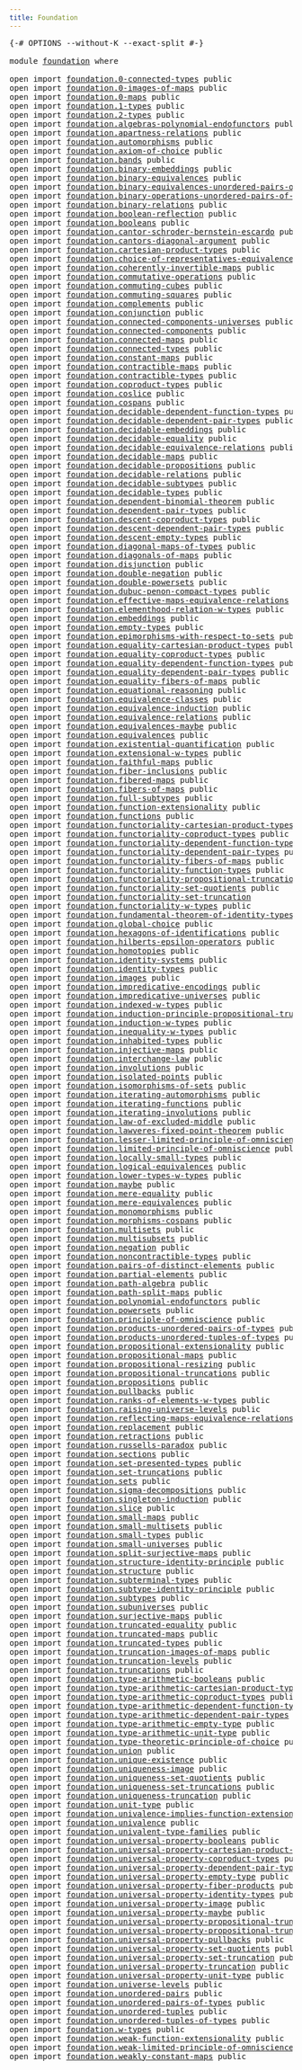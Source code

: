 ```yaml
---
title: Foundation
---
```


<pre class="Agda"><a id="36" class="Symbol">{-#</a> <a id="40" class="Keyword">OPTIONS</a> <a id="48" class="Pragma">--without-K</a> <a id="60" class="Pragma">--exact-split</a> <a id="74" class="Symbol">#-}</a>

<a id="79" class="Keyword">module</a> <a id="86" href="foundation.html" class="Module">foundation</a> <a id="97" class="Keyword">where</a>

<a id="104" class="Keyword">open</a> <a id="109" class="Keyword">import</a> <a id="116" href="foundation.0-connected-types.html" class="Module">foundation.0-connected-types</a> <a id="145" class="Keyword">public</a>
<a id="152" class="Keyword">open</a> <a id="157" class="Keyword">import</a> <a id="164" href="foundation.0-images-of-maps.html" class="Module">foundation.0-images-of-maps</a> <a id="192" class="Keyword">public</a>
<a id="199" class="Keyword">open</a> <a id="204" class="Keyword">import</a> <a id="211" href="foundation.0-maps.html" class="Module">foundation.0-maps</a> <a id="229" class="Keyword">public</a>
<a id="236" class="Keyword">open</a> <a id="241" class="Keyword">import</a> <a id="248" href="foundation.1-types.html" class="Module">foundation.1-types</a> <a id="267" class="Keyword">public</a>
<a id="274" class="Keyword">open</a> <a id="279" class="Keyword">import</a> <a id="286" href="foundation.2-types.html" class="Module">foundation.2-types</a> <a id="305" class="Keyword">public</a>
<a id="312" class="Keyword">open</a> <a id="317" class="Keyword">import</a> <a id="324" href="foundation.algebras-polynomial-endofunctors.html" class="Module">foundation.algebras-polynomial-endofunctors</a> <a id="368" class="Keyword">public</a>
<a id="375" class="Keyword">open</a> <a id="380" class="Keyword">import</a> <a id="387" href="foundation.apartness-relations.html" class="Module">foundation.apartness-relations</a> <a id="418" class="Keyword">public</a>
<a id="425" class="Keyword">open</a> <a id="430" class="Keyword">import</a> <a id="437" href="foundation.automorphisms.html" class="Module">foundation.automorphisms</a> <a id="462" class="Keyword">public</a>
<a id="469" class="Keyword">open</a> <a id="474" class="Keyword">import</a> <a id="481" href="foundation.axiom-of-choice.html" class="Module">foundation.axiom-of-choice</a> <a id="508" class="Keyword">public</a>
<a id="515" class="Keyword">open</a> <a id="520" class="Keyword">import</a> <a id="527" href="foundation.bands.html" class="Module">foundation.bands</a> <a id="544" class="Keyword">public</a>
<a id="551" class="Keyword">open</a> <a id="556" class="Keyword">import</a> <a id="563" href="foundation.binary-embeddings.html" class="Module">foundation.binary-embeddings</a> <a id="592" class="Keyword">public</a>
<a id="599" class="Keyword">open</a> <a id="604" class="Keyword">import</a> <a id="611" href="foundation.binary-equivalences.html" class="Module">foundation.binary-equivalences</a> <a id="642" class="Keyword">public</a>
<a id="649" class="Keyword">open</a> <a id="654" class="Keyword">import</a> <a id="661" href="foundation.binary-equivalences-unordered-pairs-of-types.html" class="Module">foundation.binary-equivalences-unordered-pairs-of-types</a> <a id="717" class="Keyword">public</a>
<a id="724" class="Keyword">open</a> <a id="729" class="Keyword">import</a> <a id="736" href="foundation.binary-operations-unordered-pairs-of-types.html" class="Module">foundation.binary-operations-unordered-pairs-of-types</a> <a id="790" class="Keyword">public</a>
<a id="797" class="Keyword">open</a> <a id="802" class="Keyword">import</a> <a id="809" href="foundation.binary-relations.html" class="Module">foundation.binary-relations</a> <a id="837" class="Keyword">public</a>
<a id="844" class="Keyword">open</a> <a id="849" class="Keyword">import</a> <a id="856" href="foundation.boolean-reflection.html" class="Module">foundation.boolean-reflection</a> <a id="886" class="Keyword">public</a>
<a id="893" class="Keyword">open</a> <a id="898" class="Keyword">import</a> <a id="905" href="foundation.booleans.html" class="Module">foundation.booleans</a> <a id="925" class="Keyword">public</a>
<a id="932" class="Keyword">open</a> <a id="937" class="Keyword">import</a> <a id="944" href="foundation.cantor-schroder-bernstein-escardo.html" class="Module">foundation.cantor-schroder-bernstein-escardo</a> <a id="989" class="Keyword">public</a>
<a id="996" class="Keyword">open</a> <a id="1001" class="Keyword">import</a> <a id="1008" href="foundation.cantors-diagonal-argument.html" class="Module">foundation.cantors-diagonal-argument</a> <a id="1045" class="Keyword">public</a>
<a id="1052" class="Keyword">open</a> <a id="1057" class="Keyword">import</a> <a id="1064" href="foundation.cartesian-product-types.html" class="Module">foundation.cartesian-product-types</a> <a id="1099" class="Keyword">public</a>
<a id="1106" class="Keyword">open</a> <a id="1111" class="Keyword">import</a> <a id="1118" href="foundation.choice-of-representatives-equivalence-relation.html" class="Module">foundation.choice-of-representatives-equivalence-relation</a> <a id="1176" class="Keyword">public</a>
<a id="1183" class="Keyword">open</a> <a id="1188" class="Keyword">import</a> <a id="1195" href="foundation.coherently-invertible-maps.html" class="Module">foundation.coherently-invertible-maps</a> <a id="1233" class="Keyword">public</a>
<a id="1240" class="Keyword">open</a> <a id="1245" class="Keyword">import</a> <a id="1252" href="foundation.commutative-operations.html" class="Module">foundation.commutative-operations</a> <a id="1286" class="Keyword">public</a>
<a id="1293" class="Keyword">open</a> <a id="1298" class="Keyword">import</a> <a id="1305" href="foundation.commuting-cubes.html" class="Module">foundation.commuting-cubes</a> <a id="1332" class="Keyword">public</a>
<a id="1339" class="Keyword">open</a> <a id="1344" class="Keyword">import</a> <a id="1351" href="foundation.commuting-squares.html" class="Module">foundation.commuting-squares</a> <a id="1380" class="Keyword">public</a>
<a id="1387" class="Keyword">open</a> <a id="1392" class="Keyword">import</a> <a id="1399" href="foundation.complements.html" class="Module">foundation.complements</a> <a id="1422" class="Keyword">public</a>
<a id="1429" class="Keyword">open</a> <a id="1434" class="Keyword">import</a> <a id="1441" href="foundation.conjunction.html" class="Module">foundation.conjunction</a> <a id="1464" class="Keyword">public</a>
<a id="1471" class="Keyword">open</a> <a id="1476" class="Keyword">import</a> <a id="1483" href="foundation.connected-components-universes.html" class="Module">foundation.connected-components-universes</a> <a id="1525" class="Keyword">public</a>
<a id="1532" class="Keyword">open</a> <a id="1537" class="Keyword">import</a> <a id="1544" href="foundation.connected-components.html" class="Module">foundation.connected-components</a> <a id="1576" class="Keyword">public</a>
<a id="1583" class="Keyword">open</a> <a id="1588" class="Keyword">import</a> <a id="1595" href="foundation.connected-maps.html" class="Module">foundation.connected-maps</a> <a id="1621" class="Keyword">public</a>
<a id="1628" class="Keyword">open</a> <a id="1633" class="Keyword">import</a> <a id="1640" href="foundation.connected-types.html" class="Module">foundation.connected-types</a> <a id="1667" class="Keyword">public</a>
<a id="1674" class="Keyword">open</a> <a id="1679" class="Keyword">import</a> <a id="1686" href="foundation.constant-maps.html" class="Module">foundation.constant-maps</a> <a id="1711" class="Keyword">public</a>
<a id="1718" class="Keyword">open</a> <a id="1723" class="Keyword">import</a> <a id="1730" href="foundation.contractible-maps.html" class="Module">foundation.contractible-maps</a> <a id="1759" class="Keyword">public</a>
<a id="1766" class="Keyword">open</a> <a id="1771" class="Keyword">import</a> <a id="1778" href="foundation.contractible-types.html" class="Module">foundation.contractible-types</a> <a id="1808" class="Keyword">public</a>
<a id="1815" class="Keyword">open</a> <a id="1820" class="Keyword">import</a> <a id="1827" href="foundation.coproduct-types.html" class="Module">foundation.coproduct-types</a> <a id="1854" class="Keyword">public</a>
<a id="1861" class="Keyword">open</a> <a id="1866" class="Keyword">import</a> <a id="1873" href="foundation.coslice.html" class="Module">foundation.coslice</a> <a id="1892" class="Keyword">public</a>
<a id="1899" class="Keyword">open</a> <a id="1904" class="Keyword">import</a> <a id="1911" href="foundation.cospans.html" class="Module">foundation.cospans</a> <a id="1930" class="Keyword">public</a>
<a id="1937" class="Keyword">open</a> <a id="1942" class="Keyword">import</a> <a id="1949" href="foundation.decidable-dependent-function-types.html" class="Module">foundation.decidable-dependent-function-types</a> <a id="1995" class="Keyword">public</a>
<a id="2002" class="Keyword">open</a> <a id="2007" class="Keyword">import</a> <a id="2014" href="foundation.decidable-dependent-pair-types.html" class="Module">foundation.decidable-dependent-pair-types</a> <a id="2056" class="Keyword">public</a>
<a id="2063" class="Keyword">open</a> <a id="2068" class="Keyword">import</a> <a id="2075" href="foundation.decidable-embeddings.html" class="Module">foundation.decidable-embeddings</a> <a id="2107" class="Keyword">public</a>
<a id="2114" class="Keyword">open</a> <a id="2119" class="Keyword">import</a> <a id="2126" href="foundation.decidable-equality.html" class="Module">foundation.decidable-equality</a> <a id="2156" class="Keyword">public</a>
<a id="2163" class="Keyword">open</a> <a id="2168" class="Keyword">import</a> <a id="2175" href="foundation.decidable-equivalence-relations.html" class="Module">foundation.decidable-equivalence-relations</a> <a id="2218" class="Keyword">public</a>
<a id="2225" class="Keyword">open</a> <a id="2230" class="Keyword">import</a> <a id="2237" href="foundation.decidable-maps.html" class="Module">foundation.decidable-maps</a> <a id="2263" class="Keyword">public</a>
<a id="2270" class="Keyword">open</a> <a id="2275" class="Keyword">import</a> <a id="2282" href="foundation.decidable-propositions.html" class="Module">foundation.decidable-propositions</a> <a id="2316" class="Keyword">public</a>
<a id="2323" class="Keyword">open</a> <a id="2328" class="Keyword">import</a> <a id="2335" href="foundation.decidable-relations.html" class="Module">foundation.decidable-relations</a> <a id="2366" class="Keyword">public</a>
<a id="2373" class="Keyword">open</a> <a id="2378" class="Keyword">import</a> <a id="2385" href="foundation.decidable-subtypes.html" class="Module">foundation.decidable-subtypes</a> <a id="2415" class="Keyword">public</a>
<a id="2422" class="Keyword">open</a> <a id="2427" class="Keyword">import</a> <a id="2434" href="foundation.decidable-types.html" class="Module">foundation.decidable-types</a> <a id="2461" class="Keyword">public</a>
<a id="2468" class="Keyword">open</a> <a id="2473" class="Keyword">import</a> <a id="2480" href="foundation.dependent-binomial-theorem.html" class="Module">foundation.dependent-binomial-theorem</a> <a id="2518" class="Keyword">public</a>
<a id="2525" class="Keyword">open</a> <a id="2530" class="Keyword">import</a> <a id="2537" href="foundation.dependent-pair-types.html" class="Module">foundation.dependent-pair-types</a> <a id="2569" class="Keyword">public</a>
<a id="2576" class="Keyword">open</a> <a id="2581" class="Keyword">import</a> <a id="2588" href="foundation.descent-coproduct-types.html" class="Module">foundation.descent-coproduct-types</a> <a id="2623" class="Keyword">public</a>
<a id="2630" class="Keyword">open</a> <a id="2635" class="Keyword">import</a> <a id="2642" href="foundation.descent-dependent-pair-types.html" class="Module">foundation.descent-dependent-pair-types</a> <a id="2682" class="Keyword">public</a>
<a id="2689" class="Keyword">open</a> <a id="2694" class="Keyword">import</a> <a id="2701" href="foundation.descent-empty-types.html" class="Module">foundation.descent-empty-types</a> <a id="2732" class="Keyword">public</a>
<a id="2739" class="Keyword">open</a> <a id="2744" class="Keyword">import</a> <a id="2751" href="foundation.diagonal-maps-of-types.html" class="Module">foundation.diagonal-maps-of-types</a> <a id="2785" class="Keyword">public</a>
<a id="2792" class="Keyword">open</a> <a id="2797" class="Keyword">import</a> <a id="2804" href="foundation.diagonals-of-maps.html" class="Module">foundation.diagonals-of-maps</a> <a id="2833" class="Keyword">public</a>
<a id="2840" class="Keyword">open</a> <a id="2845" class="Keyword">import</a> <a id="2852" href="foundation.disjunction.html" class="Module">foundation.disjunction</a> <a id="2875" class="Keyword">public</a>
<a id="2882" class="Keyword">open</a> <a id="2887" class="Keyword">import</a> <a id="2894" href="foundation.double-negation.html" class="Module">foundation.double-negation</a> <a id="2921" class="Keyword">public</a>
<a id="2928" class="Keyword">open</a> <a id="2933" class="Keyword">import</a> <a id="2940" href="foundation.double-powersets.html" class="Module">foundation.double-powersets</a> <a id="2968" class="Keyword">public</a>
<a id="2975" class="Keyword">open</a> <a id="2980" class="Keyword">import</a> <a id="2987" href="foundation.dubuc-penon-compact-types.html" class="Module">foundation.dubuc-penon-compact-types</a> <a id="3024" class="Keyword">public</a>
<a id="3031" class="Keyword">open</a> <a id="3036" class="Keyword">import</a> <a id="3043" href="foundation.effective-maps-equivalence-relations.html" class="Module">foundation.effective-maps-equivalence-relations</a> <a id="3091" class="Keyword">public</a>
<a id="3098" class="Keyword">open</a> <a id="3103" class="Keyword">import</a> <a id="3110" href="foundation.elementhood-relation-w-types.html" class="Module">foundation.elementhood-relation-w-types</a> <a id="3150" class="Keyword">public</a>
<a id="3157" class="Keyword">open</a> <a id="3162" class="Keyword">import</a> <a id="3169" href="foundation.embeddings.html" class="Module">foundation.embeddings</a> <a id="3191" class="Keyword">public</a>
<a id="3198" class="Keyword">open</a> <a id="3203" class="Keyword">import</a> <a id="3210" href="foundation.empty-types.html" class="Module">foundation.empty-types</a> <a id="3233" class="Keyword">public</a>
<a id="3240" class="Keyword">open</a> <a id="3245" class="Keyword">import</a> <a id="3252" href="foundation.epimorphisms-with-respect-to-sets.html" class="Module">foundation.epimorphisms-with-respect-to-sets</a> <a id="3297" class="Keyword">public</a>
<a id="3304" class="Keyword">open</a> <a id="3309" class="Keyword">import</a> <a id="3316" href="foundation.equality-cartesian-product-types.html" class="Module">foundation.equality-cartesian-product-types</a> <a id="3360" class="Keyword">public</a>
<a id="3367" class="Keyword">open</a> <a id="3372" class="Keyword">import</a> <a id="3379" href="foundation.equality-coproduct-types.html" class="Module">foundation.equality-coproduct-types</a> <a id="3415" class="Keyword">public</a>
<a id="3422" class="Keyword">open</a> <a id="3427" class="Keyword">import</a> <a id="3434" href="foundation.equality-dependent-function-types.html" class="Module">foundation.equality-dependent-function-types</a> <a id="3479" class="Keyword">public</a>
<a id="3486" class="Keyword">open</a> <a id="3491" class="Keyword">import</a> <a id="3498" href="foundation.equality-dependent-pair-types.html" class="Module">foundation.equality-dependent-pair-types</a> <a id="3539" class="Keyword">public</a>
<a id="3546" class="Keyword">open</a> <a id="3551" class="Keyword">import</a> <a id="3558" href="foundation.equality-fibers-of-maps.html" class="Module">foundation.equality-fibers-of-maps</a> <a id="3593" class="Keyword">public</a>
<a id="3600" class="Keyword">open</a> <a id="3605" class="Keyword">import</a> <a id="3612" href="foundation.equational-reasoning.html" class="Module">foundation.equational-reasoning</a> <a id="3644" class="Keyword">public</a>
<a id="3651" class="Keyword">open</a> <a id="3656" class="Keyword">import</a> <a id="3663" href="foundation.equivalence-classes.html" class="Module">foundation.equivalence-classes</a> <a id="3694" class="Keyword">public</a>
<a id="3701" class="Keyword">open</a> <a id="3706" class="Keyword">import</a> <a id="3713" href="foundation.equivalence-induction.html" class="Module">foundation.equivalence-induction</a> <a id="3746" class="Keyword">public</a>
<a id="3753" class="Keyword">open</a> <a id="3758" class="Keyword">import</a> <a id="3765" href="foundation.equivalence-relations.html" class="Module">foundation.equivalence-relations</a> <a id="3798" class="Keyword">public</a>
<a id="3805" class="Keyword">open</a> <a id="3810" class="Keyword">import</a> <a id="3817" href="foundation.equivalences-maybe.html" class="Module">foundation.equivalences-maybe</a> <a id="3847" class="Keyword">public</a>
<a id="3854" class="Keyword">open</a> <a id="3859" class="Keyword">import</a> <a id="3866" href="foundation.equivalences.html" class="Module">foundation.equivalences</a> <a id="3890" class="Keyword">public</a>
<a id="3897" class="Keyword">open</a> <a id="3902" class="Keyword">import</a> <a id="3909" href="foundation.existential-quantification.html" class="Module">foundation.existential-quantification</a> <a id="3947" class="Keyword">public</a>
<a id="3954" class="Keyword">open</a> <a id="3959" class="Keyword">import</a> <a id="3966" href="foundation.extensional-w-types.html" class="Module">foundation.extensional-w-types</a> <a id="3997" class="Keyword">public</a>
<a id="4004" class="Keyword">open</a> <a id="4009" class="Keyword">import</a> <a id="4016" href="foundation.faithful-maps.html" class="Module">foundation.faithful-maps</a> <a id="4041" class="Keyword">public</a>
<a id="4048" class="Keyword">open</a> <a id="4053" class="Keyword">import</a> <a id="4060" href="foundation.fiber-inclusions.html" class="Module">foundation.fiber-inclusions</a> <a id="4088" class="Keyword">public</a>
<a id="4095" class="Keyword">open</a> <a id="4100" class="Keyword">import</a> <a id="4107" href="foundation.fibered-maps.html" class="Module">foundation.fibered-maps</a> <a id="4131" class="Keyword">public</a>
<a id="4138" class="Keyword">open</a> <a id="4143" class="Keyword">import</a> <a id="4150" href="foundation.fibers-of-maps.html" class="Module">foundation.fibers-of-maps</a> <a id="4176" class="Keyword">public</a>
<a id="4183" class="Keyword">open</a> <a id="4188" class="Keyword">import</a> <a id="4195" href="foundation.full-subtypes.html" class="Module">foundation.full-subtypes</a> <a id="4220" class="Keyword">public</a>
<a id="4227" class="Keyword">open</a> <a id="4232" class="Keyword">import</a> <a id="4239" href="foundation.function-extensionality.html" class="Module">foundation.function-extensionality</a> <a id="4274" class="Keyword">public</a>
<a id="4281" class="Keyword">open</a> <a id="4286" class="Keyword">import</a> <a id="4293" href="foundation.functions.html" class="Module">foundation.functions</a> <a id="4314" class="Keyword">public</a>
<a id="4321" class="Keyword">open</a> <a id="4326" class="Keyword">import</a> <a id="4333" href="foundation.functoriality-cartesian-product-types.html" class="Module">foundation.functoriality-cartesian-product-types</a> <a id="4382" class="Keyword">public</a>
<a id="4389" class="Keyword">open</a> <a id="4394" class="Keyword">import</a> <a id="4401" href="foundation.functoriality-coproduct-types.html" class="Module">foundation.functoriality-coproduct-types</a> <a id="4442" class="Keyword">public</a>
<a id="4449" class="Keyword">open</a> <a id="4454" class="Keyword">import</a> <a id="4461" href="foundation.functoriality-dependent-function-types.html" class="Module">foundation.functoriality-dependent-function-types</a> <a id="4511" class="Keyword">public</a>
<a id="4518" class="Keyword">open</a> <a id="4523" class="Keyword">import</a> <a id="4530" href="foundation.functoriality-dependent-pair-types.html" class="Module">foundation.functoriality-dependent-pair-types</a> <a id="4576" class="Keyword">public</a>
<a id="4583" class="Keyword">open</a> <a id="4588" class="Keyword">import</a> <a id="4595" href="foundation.functoriality-fibers-of-maps.html" class="Module">foundation.functoriality-fibers-of-maps</a> <a id="4635" class="Keyword">public</a>
<a id="4642" class="Keyword">open</a> <a id="4647" class="Keyword">import</a> <a id="4654" href="foundation.functoriality-function-types.html" class="Module">foundation.functoriality-function-types</a> <a id="4694" class="Keyword">public</a>
<a id="4701" class="Keyword">open</a> <a id="4706" class="Keyword">import</a> <a id="4713" href="foundation.functoriality-propositional-truncation.html" class="Module">foundation.functoriality-propositional-truncation</a> <a id="4763" class="Keyword">public</a>
<a id="4770" class="Keyword">open</a> <a id="4775" class="Keyword">import</a> <a id="4782" href="foundation.functoriality-set-quotients.html" class="Module">foundation.functoriality-set-quotients</a> <a id="4821" class="Keyword">public</a>
<a id="4828" class="Keyword">open</a> <a id="4833" class="Keyword">import</a> <a id="4840" href="foundation.functoriality-set-truncation.html" class="Module">foundation.functoriality-set-truncation</a>
<a id="4880" class="Keyword">open</a> <a id="4885" class="Keyword">import</a> <a id="4892" href="foundation.functoriality-w-types.html" class="Module">foundation.functoriality-w-types</a> <a id="4925" class="Keyword">public</a>
<a id="4932" class="Keyword">open</a> <a id="4937" class="Keyword">import</a> <a id="4944" href="foundation.fundamental-theorem-of-identity-types.html" class="Module">foundation.fundamental-theorem-of-identity-types</a> <a id="4993" class="Keyword">public</a>
<a id="5000" class="Keyword">open</a> <a id="5005" class="Keyword">import</a> <a id="5012" href="foundation.global-choice.html" class="Module">foundation.global-choice</a> <a id="5037" class="Keyword">public</a>
<a id="5044" class="Keyword">open</a> <a id="5049" class="Keyword">import</a> <a id="5056" href="foundation.hexagons-of-identifications.html" class="Module">foundation.hexagons-of-identifications</a> <a id="5095" class="Keyword">public</a>
<a id="5102" class="Keyword">open</a> <a id="5107" class="Keyword">import</a> <a id="5114" href="foundation.hilberts-epsilon-operators.html" class="Module">foundation.hilberts-epsilon-operators</a> <a id="5152" class="Keyword">public</a>
<a id="5159" class="Keyword">open</a> <a id="5164" class="Keyword">import</a> <a id="5171" href="foundation.homotopies.html" class="Module">foundation.homotopies</a> <a id="5193" class="Keyword">public</a>
<a id="5200" class="Keyword">open</a> <a id="5205" class="Keyword">import</a> <a id="5212" href="foundation.identity-systems.html" class="Module">foundation.identity-systems</a> <a id="5240" class="Keyword">public</a>
<a id="5247" class="Keyword">open</a> <a id="5252" class="Keyword">import</a> <a id="5259" href="foundation.identity-types.html" class="Module">foundation.identity-types</a> <a id="5285" class="Keyword">public</a>
<a id="5292" class="Keyword">open</a> <a id="5297" class="Keyword">import</a> <a id="5304" href="foundation.images.html" class="Module">foundation.images</a> <a id="5322" class="Keyword">public</a>
<a id="5329" class="Keyword">open</a> <a id="5334" class="Keyword">import</a> <a id="5341" href="foundation.impredicative-encodings.html" class="Module">foundation.impredicative-encodings</a> <a id="5376" class="Keyword">public</a>
<a id="5383" class="Keyword">open</a> <a id="5388" class="Keyword">import</a> <a id="5395" href="foundation.impredicative-universes.html" class="Module">foundation.impredicative-universes</a> <a id="5430" class="Keyword">public</a>
<a id="5437" class="Keyword">open</a> <a id="5442" class="Keyword">import</a> <a id="5449" href="foundation.indexed-w-types.html" class="Module">foundation.indexed-w-types</a> <a id="5476" class="Keyword">public</a>
<a id="5483" class="Keyword">open</a> <a id="5488" class="Keyword">import</a> <a id="5495" href="foundation.induction-principle-propositional-truncation.html" class="Module">foundation.induction-principle-propositional-truncation</a> <a id="5551" class="Keyword">public</a>
<a id="5558" class="Keyword">open</a> <a id="5563" class="Keyword">import</a> <a id="5570" href="foundation.induction-w-types.html" class="Module">foundation.induction-w-types</a> <a id="5599" class="Keyword">public</a>
<a id="5606" class="Keyword">open</a> <a id="5611" class="Keyword">import</a> <a id="5618" href="foundation.inequality-w-types.html" class="Module">foundation.inequality-w-types</a> <a id="5648" class="Keyword">public</a>
<a id="5655" class="Keyword">open</a> <a id="5660" class="Keyword">import</a> <a id="5667" href="foundation.inhabited-types.html" class="Module">foundation.inhabited-types</a> <a id="5694" class="Keyword">public</a>
<a id="5701" class="Keyword">open</a> <a id="5706" class="Keyword">import</a> <a id="5713" href="foundation.injective-maps.html" class="Module">foundation.injective-maps</a> <a id="5739" class="Keyword">public</a>
<a id="5746" class="Keyword">open</a> <a id="5751" class="Keyword">import</a> <a id="5758" href="foundation.interchange-law.html" class="Module">foundation.interchange-law</a> <a id="5785" class="Keyword">public</a>
<a id="5792" class="Keyword">open</a> <a id="5797" class="Keyword">import</a> <a id="5804" href="foundation.involutions.html" class="Module">foundation.involutions</a> <a id="5827" class="Keyword">public</a>
<a id="5834" class="Keyword">open</a> <a id="5839" class="Keyword">import</a> <a id="5846" href="foundation.isolated-points.html" class="Module">foundation.isolated-points</a> <a id="5873" class="Keyword">public</a>
<a id="5880" class="Keyword">open</a> <a id="5885" class="Keyword">import</a> <a id="5892" href="foundation.isomorphisms-of-sets.html" class="Module">foundation.isomorphisms-of-sets</a> <a id="5924" class="Keyword">public</a>
<a id="5931" class="Keyword">open</a> <a id="5936" class="Keyword">import</a> <a id="5943" href="foundation.iterating-automorphisms.html" class="Module">foundation.iterating-automorphisms</a> <a id="5978" class="Keyword">public</a>
<a id="5985" class="Keyword">open</a> <a id="5990" class="Keyword">import</a> <a id="5997" href="foundation.iterating-functions.html" class="Module">foundation.iterating-functions</a> <a id="6028" class="Keyword">public</a>
<a id="6035" class="Keyword">open</a> <a id="6040" class="Keyword">import</a> <a id="6047" href="foundation.iterating-involutions.html" class="Module">foundation.iterating-involutions</a> <a id="6080" class="Keyword">public</a>
<a id="6087" class="Keyword">open</a> <a id="6092" class="Keyword">import</a> <a id="6099" href="foundation.law-of-excluded-middle.html" class="Module">foundation.law-of-excluded-middle</a> <a id="6133" class="Keyword">public</a>
<a id="6140" class="Keyword">open</a> <a id="6145" class="Keyword">import</a> <a id="6152" href="foundation.lawveres-fixed-point-theorem.html" class="Module">foundation.lawveres-fixed-point-theorem</a> <a id="6192" class="Keyword">public</a>
<a id="6199" class="Keyword">open</a> <a id="6204" class="Keyword">import</a> <a id="6211" href="foundation.lesser-limited-principle-of-omniscience.html" class="Module">foundation.lesser-limited-principle-of-omniscience</a> <a id="6262" class="Keyword">public</a>
<a id="6269" class="Keyword">open</a> <a id="6274" class="Keyword">import</a> <a id="6281" href="foundation.limited-principle-of-omniscience.html" class="Module">foundation.limited-principle-of-omniscience</a> <a id="6325" class="Keyword">public</a>
<a id="6332" class="Keyword">open</a> <a id="6337" class="Keyword">import</a> <a id="6344" href="foundation.locally-small-types.html" class="Module">foundation.locally-small-types</a> <a id="6375" class="Keyword">public</a>
<a id="6382" class="Keyword">open</a> <a id="6387" class="Keyword">import</a> <a id="6394" href="foundation.logical-equivalences.html" class="Module">foundation.logical-equivalences</a> <a id="6426" class="Keyword">public</a>
<a id="6433" class="Keyword">open</a> <a id="6438" class="Keyword">import</a> <a id="6445" href="foundation.lower-types-w-types.html" class="Module">foundation.lower-types-w-types</a> <a id="6476" class="Keyword">public</a>
<a id="6483" class="Keyword">open</a> <a id="6488" class="Keyword">import</a> <a id="6495" href="foundation.maybe.html" class="Module">foundation.maybe</a> <a id="6512" class="Keyword">public</a>
<a id="6519" class="Keyword">open</a> <a id="6524" class="Keyword">import</a> <a id="6531" href="foundation.mere-equality.html" class="Module">foundation.mere-equality</a> <a id="6556" class="Keyword">public</a>
<a id="6563" class="Keyword">open</a> <a id="6568" class="Keyword">import</a> <a id="6575" href="foundation.mere-equivalences.html" class="Module">foundation.mere-equivalences</a> <a id="6604" class="Keyword">public</a>
<a id="6611" class="Keyword">open</a> <a id="6616" class="Keyword">import</a> <a id="6623" href="foundation.monomorphisms.html" class="Module">foundation.monomorphisms</a> <a id="6648" class="Keyword">public</a>
<a id="6655" class="Keyword">open</a> <a id="6660" class="Keyword">import</a> <a id="6667" href="foundation.morphisms-cospans.html" class="Module">foundation.morphisms-cospans</a> <a id="6696" class="Keyword">public</a>
<a id="6703" class="Keyword">open</a> <a id="6708" class="Keyword">import</a> <a id="6715" href="foundation.multisets.html" class="Module">foundation.multisets</a> <a id="6736" class="Keyword">public</a>
<a id="6743" class="Keyword">open</a> <a id="6748" class="Keyword">import</a> <a id="6755" href="foundation.multisubsets.html" class="Module">foundation.multisubsets</a> <a id="6779" class="Keyword">public</a>
<a id="6786" class="Keyword">open</a> <a id="6791" class="Keyword">import</a> <a id="6798" href="foundation.negation.html" class="Module">foundation.negation</a> <a id="6818" class="Keyword">public</a>
<a id="6825" class="Keyword">open</a> <a id="6830" class="Keyword">import</a> <a id="6837" href="foundation.noncontractible-types.html" class="Module">foundation.noncontractible-types</a> <a id="6870" class="Keyword">public</a>
<a id="6877" class="Keyword">open</a> <a id="6882" class="Keyword">import</a> <a id="6889" href="foundation.pairs-of-distinct-elements.html" class="Module">foundation.pairs-of-distinct-elements</a> <a id="6927" class="Keyword">public</a>
<a id="6934" class="Keyword">open</a> <a id="6939" class="Keyword">import</a> <a id="6946" href="foundation.partial-elements.html" class="Module">foundation.partial-elements</a> <a id="6974" class="Keyword">public</a>
<a id="6981" class="Keyword">open</a> <a id="6986" class="Keyword">import</a> <a id="6993" href="foundation.path-algebra.html" class="Module">foundation.path-algebra</a> <a id="7017" class="Keyword">public</a>
<a id="7024" class="Keyword">open</a> <a id="7029" class="Keyword">import</a> <a id="7036" href="foundation.path-split-maps.html" class="Module">foundation.path-split-maps</a> <a id="7063" class="Keyword">public</a>
<a id="7070" class="Keyword">open</a> <a id="7075" class="Keyword">import</a> <a id="7082" href="foundation.polynomial-endofunctors.html" class="Module">foundation.polynomial-endofunctors</a> <a id="7117" class="Keyword">public</a>
<a id="7124" class="Keyword">open</a> <a id="7129" class="Keyword">import</a> <a id="7136" href="foundation.powersets.html" class="Module">foundation.powersets</a> <a id="7157" class="Keyword">public</a>
<a id="7164" class="Keyword">open</a> <a id="7169" class="Keyword">import</a> <a id="7176" href="foundation.principle-of-omniscience.html" class="Module">foundation.principle-of-omniscience</a> <a id="7212" class="Keyword">public</a>
<a id="7219" class="Keyword">open</a> <a id="7224" class="Keyword">import</a> <a id="7231" href="foundation.products-unordered-pairs-of-types.html" class="Module">foundation.products-unordered-pairs-of-types</a> <a id="7276" class="Keyword">public</a>
<a id="7283" class="Keyword">open</a> <a id="7288" class="Keyword">import</a> <a id="7295" href="foundation.products-unordered-tuples-of-types.html" class="Module">foundation.products-unordered-tuples-of-types</a> <a id="7341" class="Keyword">public</a>
<a id="7348" class="Keyword">open</a> <a id="7353" class="Keyword">import</a> <a id="7360" href="foundation.propositional-extensionality.html" class="Module">foundation.propositional-extensionality</a> <a id="7400" class="Keyword">public</a>
<a id="7407" class="Keyword">open</a> <a id="7412" class="Keyword">import</a> <a id="7419" href="foundation.propositional-maps.html" class="Module">foundation.propositional-maps</a> <a id="7449" class="Keyword">public</a>
<a id="7456" class="Keyword">open</a> <a id="7461" class="Keyword">import</a> <a id="7468" href="foundation.propositional-resizing.html" class="Module">foundation.propositional-resizing</a> <a id="7502" class="Keyword">public</a>
<a id="7509" class="Keyword">open</a> <a id="7514" class="Keyword">import</a> <a id="7521" href="foundation.propositional-truncations.html" class="Module">foundation.propositional-truncations</a> <a id="7558" class="Keyword">public</a>
<a id="7565" class="Keyword">open</a> <a id="7570" class="Keyword">import</a> <a id="7577" href="foundation.propositions.html" class="Module">foundation.propositions</a> <a id="7601" class="Keyword">public</a>
<a id="7608" class="Keyword">open</a> <a id="7613" class="Keyword">import</a> <a id="7620" href="foundation.pullbacks.html" class="Module">foundation.pullbacks</a> <a id="7641" class="Keyword">public</a>
<a id="7648" class="Keyword">open</a> <a id="7653" class="Keyword">import</a> <a id="7660" href="foundation.ranks-of-elements-w-types.html" class="Module">foundation.ranks-of-elements-w-types</a> <a id="7697" class="Keyword">public</a>
<a id="7704" class="Keyword">open</a> <a id="7709" class="Keyword">import</a> <a id="7716" href="foundation.raising-universe-levels.html" class="Module">foundation.raising-universe-levels</a> <a id="7751" class="Keyword">public</a>
<a id="7758" class="Keyword">open</a> <a id="7763" class="Keyword">import</a> <a id="7770" href="foundation.reflecting-maps-equivalence-relations.html" class="Module">foundation.reflecting-maps-equivalence-relations</a> <a id="7819" class="Keyword">public</a>
<a id="7826" class="Keyword">open</a> <a id="7831" class="Keyword">import</a> <a id="7838" href="foundation.replacement.html" class="Module">foundation.replacement</a> <a id="7861" class="Keyword">public</a>
<a id="7868" class="Keyword">open</a> <a id="7873" class="Keyword">import</a> <a id="7880" href="foundation.retractions.html" class="Module">foundation.retractions</a> <a id="7903" class="Keyword">public</a>
<a id="7910" class="Keyword">open</a> <a id="7915" class="Keyword">import</a> <a id="7922" href="foundation.russells-paradox.html" class="Module">foundation.russells-paradox</a> <a id="7950" class="Keyword">public</a>
<a id="7957" class="Keyword">open</a> <a id="7962" class="Keyword">import</a> <a id="7969" href="foundation.sections.html" class="Module">foundation.sections</a> <a id="7989" class="Keyword">public</a>
<a id="7996" class="Keyword">open</a> <a id="8001" class="Keyword">import</a> <a id="8008" href="foundation.set-presented-types.html" class="Module">foundation.set-presented-types</a> <a id="8039" class="Keyword">public</a>
<a id="8046" class="Keyword">open</a> <a id="8051" class="Keyword">import</a> <a id="8058" href="foundation.set-truncations.html" class="Module">foundation.set-truncations</a> <a id="8085" class="Keyword">public</a>
<a id="8092" class="Keyword">open</a> <a id="8097" class="Keyword">import</a> <a id="8104" href="foundation.sets.html" class="Module">foundation.sets</a> <a id="8120" class="Keyword">public</a>
<a id="8127" class="Keyword">open</a> <a id="8132" class="Keyword">import</a> <a id="8139" href="foundation.sigma-decompositions.html" class="Module">foundation.sigma-decompositions</a> <a id="8171" class="Keyword">public</a>
<a id="8178" class="Keyword">open</a> <a id="8183" class="Keyword">import</a> <a id="8190" href="foundation.singleton-induction.html" class="Module">foundation.singleton-induction</a> <a id="8221" class="Keyword">public</a>
<a id="8228" class="Keyword">open</a> <a id="8233" class="Keyword">import</a> <a id="8240" href="foundation.slice.html" class="Module">foundation.slice</a> <a id="8257" class="Keyword">public</a>
<a id="8264" class="Keyword">open</a> <a id="8269" class="Keyword">import</a> <a id="8276" href="foundation.small-maps.html" class="Module">foundation.small-maps</a> <a id="8298" class="Keyword">public</a>
<a id="8305" class="Keyword">open</a> <a id="8310" class="Keyword">import</a> <a id="8317" href="foundation.small-multisets.html" class="Module">foundation.small-multisets</a> <a id="8344" class="Keyword">public</a>
<a id="8351" class="Keyword">open</a> <a id="8356" class="Keyword">import</a> <a id="8363" href="foundation.small-types.html" class="Module">foundation.small-types</a> <a id="8386" class="Keyword">public</a>
<a id="8393" class="Keyword">open</a> <a id="8398" class="Keyword">import</a> <a id="8405" href="foundation.small-universes.html" class="Module">foundation.small-universes</a> <a id="8432" class="Keyword">public</a>
<a id="8439" class="Keyword">open</a> <a id="8444" class="Keyword">import</a> <a id="8451" href="foundation.split-surjective-maps.html" class="Module">foundation.split-surjective-maps</a> <a id="8484" class="Keyword">public</a>
<a id="8491" class="Keyword">open</a> <a id="8496" class="Keyword">import</a> <a id="8503" href="foundation.structure-identity-principle.html" class="Module">foundation.structure-identity-principle</a> <a id="8543" class="Keyword">public</a>
<a id="8550" class="Keyword">open</a> <a id="8555" class="Keyword">import</a> <a id="8562" href="foundation.structure.html" class="Module">foundation.structure</a> <a id="8583" class="Keyword">public</a>
<a id="8590" class="Keyword">open</a> <a id="8595" class="Keyword">import</a> <a id="8602" href="foundation.subterminal-types.html" class="Module">foundation.subterminal-types</a> <a id="8631" class="Keyword">public</a>
<a id="8638" class="Keyword">open</a> <a id="8643" class="Keyword">import</a> <a id="8650" href="foundation.subtype-identity-principle.html" class="Module">foundation.subtype-identity-principle</a> <a id="8688" class="Keyword">public</a>
<a id="8695" class="Keyword">open</a> <a id="8700" class="Keyword">import</a> <a id="8707" href="foundation.subtypes.html" class="Module">foundation.subtypes</a> <a id="8727" class="Keyword">public</a>
<a id="8734" class="Keyword">open</a> <a id="8739" class="Keyword">import</a> <a id="8746" href="foundation.subuniverses.html" class="Module">foundation.subuniverses</a> <a id="8770" class="Keyword">public</a>
<a id="8777" class="Keyword">open</a> <a id="8782" class="Keyword">import</a> <a id="8789" href="foundation.surjective-maps.html" class="Module">foundation.surjective-maps</a> <a id="8816" class="Keyword">public</a>
<a id="8823" class="Keyword">open</a> <a id="8828" class="Keyword">import</a> <a id="8835" href="foundation.truncated-equality.html" class="Module">foundation.truncated-equality</a> <a id="8865" class="Keyword">public</a>
<a id="8872" class="Keyword">open</a> <a id="8877" class="Keyword">import</a> <a id="8884" href="foundation.truncated-maps.html" class="Module">foundation.truncated-maps</a> <a id="8910" class="Keyword">public</a>
<a id="8917" class="Keyword">open</a> <a id="8922" class="Keyword">import</a> <a id="8929" href="foundation.truncated-types.html" class="Module">foundation.truncated-types</a> <a id="8956" class="Keyword">public</a>
<a id="8963" class="Keyword">open</a> <a id="8968" class="Keyword">import</a> <a id="8975" href="foundation.truncation-images-of-maps.html" class="Module">foundation.truncation-images-of-maps</a> <a id="9012" class="Keyword">public</a>
<a id="9019" class="Keyword">open</a> <a id="9024" class="Keyword">import</a> <a id="9031" href="foundation.truncation-levels.html" class="Module">foundation.truncation-levels</a> <a id="9060" class="Keyword">public</a>
<a id="9067" class="Keyword">open</a> <a id="9072" class="Keyword">import</a> <a id="9079" href="foundation.truncations.html" class="Module">foundation.truncations</a> <a id="9102" class="Keyword">public</a>
<a id="9109" class="Keyword">open</a> <a id="9114" class="Keyword">import</a> <a id="9121" href="foundation.type-arithmetic-booleans.html" class="Module">foundation.type-arithmetic-booleans</a> <a id="9157" class="Keyword">public</a>
<a id="9164" class="Keyword">open</a> <a id="9169" class="Keyword">import</a> <a id="9176" href="foundation.type-arithmetic-cartesian-product-types.html" class="Module">foundation.type-arithmetic-cartesian-product-types</a> <a id="9227" class="Keyword">public</a>
<a id="9234" class="Keyword">open</a> <a id="9239" class="Keyword">import</a> <a id="9246" href="foundation.type-arithmetic-coproduct-types.html" class="Module">foundation.type-arithmetic-coproduct-types</a> <a id="9289" class="Keyword">public</a>
<a id="9296" class="Keyword">open</a> <a id="9301" class="Keyword">import</a> <a id="9308" href="foundation.type-arithmetic-dependent-function-types.html" class="Module">foundation.type-arithmetic-dependent-function-types</a> <a id="9360" class="Keyword">public</a>
<a id="9367" class="Keyword">open</a> <a id="9372" class="Keyword">import</a> <a id="9379" href="foundation.type-arithmetic-dependent-pair-types.html" class="Module">foundation.type-arithmetic-dependent-pair-types</a> <a id="9427" class="Keyword">public</a>
<a id="9434" class="Keyword">open</a> <a id="9439" class="Keyword">import</a> <a id="9446" href="foundation.type-arithmetic-empty-type.html" class="Module">foundation.type-arithmetic-empty-type</a> <a id="9484" class="Keyword">public</a>
<a id="9491" class="Keyword">open</a> <a id="9496" class="Keyword">import</a> <a id="9503" href="foundation.type-arithmetic-unit-type.html" class="Module">foundation.type-arithmetic-unit-type</a> <a id="9540" class="Keyword">public</a>
<a id="9547" class="Keyword">open</a> <a id="9552" class="Keyword">import</a> <a id="9559" href="foundation.type-theoretic-principle-of-choice.html" class="Module">foundation.type-theoretic-principle-of-choice</a> <a id="9605" class="Keyword">public</a>
<a id="9612" class="Keyword">open</a> <a id="9617" class="Keyword">import</a> <a id="9624" href="foundation.union.html" class="Module">foundation.union</a> <a id="9641" class="Keyword">public</a>
<a id="9648" class="Keyword">open</a> <a id="9653" class="Keyword">import</a> <a id="9660" href="foundation.unique-existence.html" class="Module">foundation.unique-existence</a> <a id="9688" class="Keyword">public</a>
<a id="9695" class="Keyword">open</a> <a id="9700" class="Keyword">import</a> <a id="9707" href="foundation.uniqueness-image.html" class="Module">foundation.uniqueness-image</a> <a id="9735" class="Keyword">public</a>
<a id="9742" class="Keyword">open</a> <a id="9747" class="Keyword">import</a> <a id="9754" href="foundation.uniqueness-set-quotients.html" class="Module">foundation.uniqueness-set-quotients</a> <a id="9790" class="Keyword">public</a>
<a id="9797" class="Keyword">open</a> <a id="9802" class="Keyword">import</a> <a id="9809" href="foundation.uniqueness-set-truncations.html" class="Module">foundation.uniqueness-set-truncations</a> <a id="9847" class="Keyword">public</a>
<a id="9854" class="Keyword">open</a> <a id="9859" class="Keyword">import</a> <a id="9866" href="foundation.uniqueness-truncation.html" class="Module">foundation.uniqueness-truncation</a> <a id="9899" class="Keyword">public</a>
<a id="9906" class="Keyword">open</a> <a id="9911" class="Keyword">import</a> <a id="9918" href="foundation.unit-type.html" class="Module">foundation.unit-type</a> <a id="9939" class="Keyword">public</a>
<a id="9946" class="Keyword">open</a> <a id="9951" class="Keyword">import</a> <a id="9958" href="foundation.univalence-implies-function-extensionality.html" class="Module">foundation.univalence-implies-function-extensionality</a> <a id="10012" class="Keyword">public</a>
<a id="10019" class="Keyword">open</a> <a id="10024" class="Keyword">import</a> <a id="10031" href="foundation.univalence.html" class="Module">foundation.univalence</a> <a id="10053" class="Keyword">public</a>
<a id="10060" class="Keyword">open</a> <a id="10065" class="Keyword">import</a> <a id="10072" href="foundation.univalent-type-families.html" class="Module">foundation.univalent-type-families</a> <a id="10107" class="Keyword">public</a>
<a id="10114" class="Keyword">open</a> <a id="10119" class="Keyword">import</a> <a id="10126" href="foundation.universal-property-booleans.html" class="Module">foundation.universal-property-booleans</a> <a id="10165" class="Keyword">public</a>
<a id="10172" class="Keyword">open</a> <a id="10177" class="Keyword">import</a> <a id="10184" href="foundation.universal-property-cartesian-product-types.html" class="Module">foundation.universal-property-cartesian-product-types</a> <a id="10238" class="Keyword">public</a>
<a id="10245" class="Keyword">open</a> <a id="10250" class="Keyword">import</a> <a id="10257" href="foundation.universal-property-coproduct-types.html" class="Module">foundation.universal-property-coproduct-types</a> <a id="10303" class="Keyword">public</a>
<a id="10310" class="Keyword">open</a> <a id="10315" class="Keyword">import</a> <a id="10322" href="foundation.universal-property-dependent-pair-types.html" class="Module">foundation.universal-property-dependent-pair-types</a> <a id="10373" class="Keyword">public</a>
<a id="10380" class="Keyword">open</a> <a id="10385" class="Keyword">import</a> <a id="10392" href="foundation.universal-property-empty-type.html" class="Module">foundation.universal-property-empty-type</a> <a id="10433" class="Keyword">public</a>
<a id="10440" class="Keyword">open</a> <a id="10445" class="Keyword">import</a> <a id="10452" href="foundation.universal-property-fiber-products.html" class="Module">foundation.universal-property-fiber-products</a> <a id="10497" class="Keyword">public</a>
<a id="10504" class="Keyword">open</a> <a id="10509" class="Keyword">import</a> <a id="10516" href="foundation.universal-property-identity-types.html" class="Module">foundation.universal-property-identity-types</a> <a id="10561" class="Keyword">public</a>
<a id="10568" class="Keyword">open</a> <a id="10573" class="Keyword">import</a> <a id="10580" href="foundation.universal-property-image.html" class="Module">foundation.universal-property-image</a> <a id="10616" class="Keyword">public</a>
<a id="10623" class="Keyword">open</a> <a id="10628" class="Keyword">import</a> <a id="10635" href="foundation.universal-property-maybe.html" class="Module">foundation.universal-property-maybe</a> <a id="10671" class="Keyword">public</a>
<a id="10678" class="Keyword">open</a> <a id="10683" class="Keyword">import</a> <a id="10690" href="foundation.universal-property-propositional-truncation-into-sets.html" class="Module">foundation.universal-property-propositional-truncation-into-sets</a> <a id="10755" class="Keyword">public</a>
<a id="10762" class="Keyword">open</a> <a id="10767" class="Keyword">import</a> <a id="10774" href="foundation.universal-property-propositional-truncation.html" class="Module">foundation.universal-property-propositional-truncation</a> <a id="10829" class="Keyword">public</a>
<a id="10836" class="Keyword">open</a> <a id="10841" class="Keyword">import</a> <a id="10848" href="foundation.universal-property-pullbacks.html" class="Module">foundation.universal-property-pullbacks</a> <a id="10888" class="Keyword">public</a>
<a id="10895" class="Keyword">open</a> <a id="10900" class="Keyword">import</a> <a id="10907" href="foundation.universal-property-set-quotients.html" class="Module">foundation.universal-property-set-quotients</a> <a id="10951" class="Keyword">public</a>
<a id="10958" class="Keyword">open</a> <a id="10963" class="Keyword">import</a> <a id="10970" href="foundation.universal-property-set-truncation.html" class="Module">foundation.universal-property-set-truncation</a> <a id="11015" class="Keyword">public</a>
<a id="11022" class="Keyword">open</a> <a id="11027" class="Keyword">import</a> <a id="11034" href="foundation.universal-property-truncation.html" class="Module">foundation.universal-property-truncation</a> <a id="11075" class="Keyword">public</a>
<a id="11082" class="Keyword">open</a> <a id="11087" class="Keyword">import</a> <a id="11094" href="foundation.universal-property-unit-type.html" class="Module">foundation.universal-property-unit-type</a> <a id="11134" class="Keyword">public</a>
<a id="11141" class="Keyword">open</a> <a id="11146" class="Keyword">import</a> <a id="11153" href="foundation.universe-levels.html" class="Module">foundation.universe-levels</a> <a id="11180" class="Keyword">public</a>
<a id="11187" class="Keyword">open</a> <a id="11192" class="Keyword">import</a> <a id="11199" href="foundation.unordered-pairs.html" class="Module">foundation.unordered-pairs</a> <a id="11226" class="Keyword">public</a>
<a id="11233" class="Keyword">open</a> <a id="11238" class="Keyword">import</a> <a id="11245" href="foundation.unordered-pairs-of-types.html" class="Module">foundation.unordered-pairs-of-types</a> <a id="11281" class="Keyword">public</a>
<a id="11288" class="Keyword">open</a> <a id="11293" class="Keyword">import</a> <a id="11300" href="foundation.unordered-tuples.html" class="Module">foundation.unordered-tuples</a> <a id="11328" class="Keyword">public</a>
<a id="11335" class="Keyword">open</a> <a id="11340" class="Keyword">import</a> <a id="11347" href="foundation.unordered-tuples-of-types.html" class="Module">foundation.unordered-tuples-of-types</a> <a id="11384" class="Keyword">public</a>
<a id="11391" class="Keyword">open</a> <a id="11396" class="Keyword">import</a> <a id="11403" href="foundation.w-types.html" class="Module">foundation.w-types</a> <a id="11422" class="Keyword">public</a>
<a id="11429" class="Keyword">open</a> <a id="11434" class="Keyword">import</a> <a id="11441" href="foundation.weak-function-extensionality.html" class="Module">foundation.weak-function-extensionality</a> <a id="11481" class="Keyword">public</a>
<a id="11488" class="Keyword">open</a> <a id="11493" class="Keyword">import</a> <a id="11500" href="foundation.weak-limited-principle-of-omniscience.html" class="Module">foundation.weak-limited-principle-of-omniscience</a> <a id="11549" class="Keyword">public</a>
<a id="11556" class="Keyword">open</a> <a id="11561" class="Keyword">import</a> <a id="11568" href="foundation.weakly-constant-maps.html" class="Module">foundation.weakly-constant-maps</a> <a id="11600" class="Keyword">public</a>
</pre>